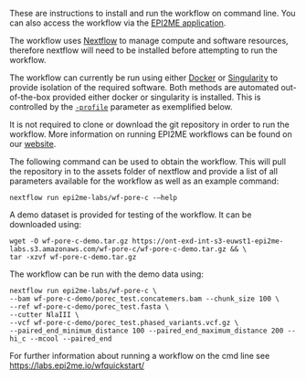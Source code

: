 <!---Nextflow text remains the same across workflows, update example cmd and demo data sections.--->
These are instructions to install and run the workflow on command line. You can also access the workflow via the [EPI2ME application](https://labs.epi2me.io/downloads/).

The workflow uses [Nextflow](https://www.nextflow.io/) to manage compute and software resources, therefore nextflow will need to be installed before attempting to run the workflow.

The workflow can currently be run using either [Docker](https://www.docker.com/products/docker-desktop) or
[Singularity](https://docs.sylabs.io/guides/3.0/user-guide/index.html) to provide isolation of
the required software. Both methods are automated out-of-the-box provided
either docker or singularity is installed. This is controlled by the [`-profile`](https://www.nextflow.io/docs/latest/config.html#config-profiles) parameter as exemplified below.

It is not required to clone or download the git repository in order to run the workflow.
More information on running EPI2ME workflows can be found on our [website](https://labs.epi2me.io/wfindex).

The following command can be used to obtain the workflow. This will pull the repository in to the assets folder of nextflow and provide a list of all parameters available for the workflow as well as an example command:

```
nextflow run epi2me-labs/wf-pore-c -–help
```
A demo dataset is provided for testing of the workflow. It can be downloaded using:
```
wget -O wf-pore-c-demo.tar.gz https://ont-exd-int-s3-euwst1-epi2me-labs.s3.amazonaws.com/wf-pore-c/wf-pore-c-demo.tar.gz && \
tar -xzvf wf-pore-c-demo.tar.gz

```
The workflow can be run with the demo data using:
```
nextflow run epi2me-labs/wf-pore-c \
--bam wf-pore-c-demo/porec_test.concatemers.bam --chunk_size 100 \
--ref wf-pore-c-demo/porec_test.fasta \
--cutter NlaIII \
--vcf wf-pore-c-demo/porec_test.phased_variants.vcf.gz \
--paired_end_minimum_distance 100 --paired_end_maximum_distance 200 --hi_c --mcool --paired_end
```
For further information about running a workflow on the cmd line see https://labs.epi2me.io/wfquickstart/